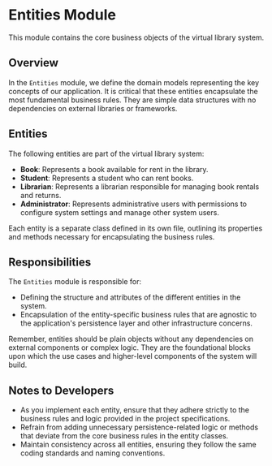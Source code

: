 # Entities Module

This module contains the core business objects of the virtual library system.

## Overview

In the `Entities` module, we define the domain models representing the key concepts of our application. It is critical that these entities encapsulate the most fundamental business rules. They are simple data structures with no dependencies on external libraries or frameworks.

## Entities

The following entities are part of the virtual library system:

- **Book**: Represents a book available for rent in the library.
- **Student**: Represents a student who can rent books.
- **Librarian**: Represents a librarian responsible for managing book rentals and returns.
- **Administrator**: Represents administrative users with permissions to configure system settings and manage other system users.

Each entity is a separate class defined in its own file, outlining its properties and methods necessary for encapsulating the business rules.

## Responsibilities

The `Entities` module is responsible for:

- Defining the structure and attributes of the different entities in the system.
- Encapsulation of the entity-specific business rules that are agnostic to the application's persistence layer and other infrastructure concerns.

Remember, entities should be plain objects without any dependencies on external components or complex logic. They are the foundational blocks upon which the use cases and higher-level components of the system will build.

## Notes to Developers

- As you implement each entity, ensure that they adhere strictly to the business rules and logic provided in the project specifications.
- Refrain from adding unnecessary persistence-related logic or methods that deviate from the core business rules in the entity classes.
- Maintain consistency across all entities, ensuring they follow the same coding standards and naming conventions.
